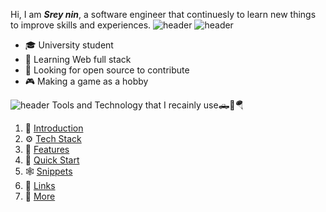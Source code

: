 
Hi, I am **_Srey nin_**, a software engineer that continuesly to learn new things to improve skills and experiences.
![header](https://capsule-render.vercel.app/api?type=rect&color=gradient&height=1)
![header](https://capsule-render.vercel.app/api?type=rect&color=gradient&height=1)
- :mortar_board: University student
- 🌱 Learning Web full stack
- 🤔 Looking for open source to contribute
- :video_game: Making a game as a hobby


![header](https://capsule-render.vercel.app/api?type=rect&color=gradient&height=1)
Tools and Technology that I recainly use🛻🚀🪂

1. 🤖 [Introduction](#introduction)
2. ⚙️ [Tech Stack](#tech-stack)
3. 🔋 [Features](#features)
4. 🤸 [Quick Start](#quick-start)
5. 🕸️ [Snippets](#snippets)
6. 🔗 [Links](#links)
7. 🚀 [More](#more)

<!--
**This Dynamic Image's from -> [Capsule-Render](https://github.com/kyechan99/capsule-render) - Press F5!**
-->

<!--

![footer](https://capsule-render.vercel.app/api?type=wave&color=gradient&height=150&section=footer)
-->
